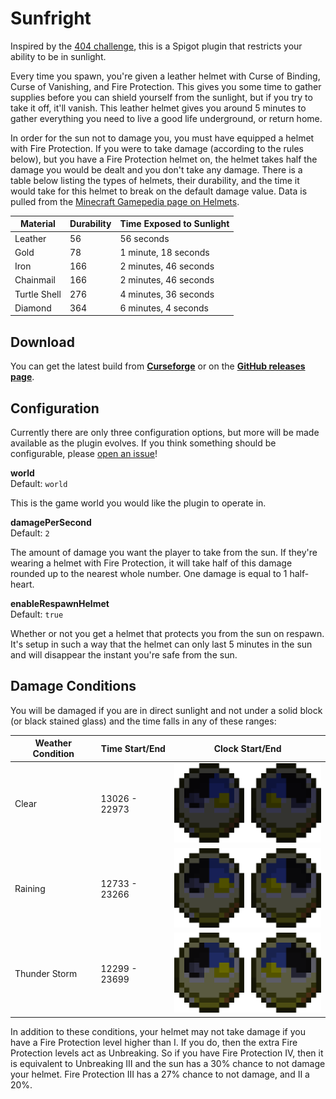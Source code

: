 # Sunfright
Inspired by the [404 challenge][404], this is a Spigot plugin that restricts
your ability to be in sunlight.

[404]: https://www.minecraftforum.net/forums/minecraft-java-edition/seeds/298932-ironman-challenge-series-404

Every time you spawn, you're given a leather helmet with Curse of Binding,
Curse of Vanishing, and Fire Protection. This gives you some time to gather
supplies before you can shield yourself from the sunlight, but if you try to
take it off, it'll vanish. This leather helmet gives you around 5 minutes to
gather everything you need to live a good life underground, or return home.

In order for the sun not to damage you, you must have equipped a helmet with
Fire Protection. If you were to take damage (according to the rules below), but
you have a Fire Protection helmet on, the helmet takes half the damage you would
be dealt and you don't take any damage. There is a table below listing the
types of helmets, their durability, and the time it would take for this helmet
to break on the default damage value. Data is pulled from the
[Minecraft Gamepedia page on Helmets][mcwiki-helmets].

| Material     | Durability | Time Exposed to Sunlight  |
| ------------ | ---------- | ------------------------- |
| Leather      | 56         | 56 seconds                |
| Gold         | 78         | 1 minute, 18 seconds      |
| Iron         | 166        | 2 minutes, 46 seconds     |
| Chainmail    | 166        | 2 minutes, 46 seconds     |
| Turtle Shell | 276        | 4 minutes, 36 seconds     |
| Diamond      | 364        | 6 minutes, 4 seconds      |

[mcwiki-helmets]: https://minecraft.gamepedia.com/Helmet#Durability

## Download
You can get the latest build from [**Curseforge**][curseforge] or on the
[**GitHub releases page**][github-releases].

[curseforge]: https://www.curseforge.com/minecraft/bukkit-plugins/sunfright
[github-releases]: https://github.com/genuinebyte/sunfright/releases

## Configuration
Currently there are only three configuration options, but more will be made
available as the plugin evolves. If you think something should be configurable,
please [open an issue][issue-tracker]!

[issue-tracker]: https://github.com/genuinebyte/sunfright/issues

**world**  
Default: `world`

This is the game world you would like the plugin to operate in.

**damagePerSecond**  
Default: `2`

The amount of damage you want the player to take from the sun. If they're
wearing a helmet with Fire Protection, it will take half of this damage rounded
up to the nearest whole number. One damage is equal to 1 half-heart.

**enableRespawnHelmet**  
Default: `true`

Whether or not you get a helmet that protects you from the sun on respawn. It's
setup in such a way that the helmet can only last 5 minutes in the sun and will
disappear the instant you're safe from the sun.

## Damage Conditions
You will be damaged if you are in direct sunlight and not under a solid block
(or black stained glass) and the time falls in any of these ranges:

| Weather Condition | Time Start/End | Clock Start/End |
| ----------------- | -------------- | --------------- |
| Clear             | 13026 - 22973  | ![](docs/clear_safe.png) |
| Raining           | 12733 - 23266  | ![](docs/stormy_safe.png) |
| Thunder Storm     | 12299 - 23699  | ![](docs/thunder_safe.png) |

In addition to these conditions, your helmet may not take damage if you have
a Fire Protection level higher than I. If you do, then the extra Fire Protection
levels act as Unbreaking. So if you have Fire Protection IV, then it is
equivalent to Unbreaking III and the sun has a 30% chance to not damage your
helmet. Fire Protection III has a 27% chance to not damage, and II a 20%.